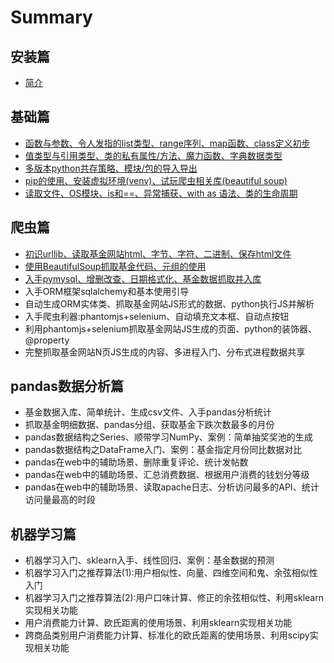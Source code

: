 # Summary

## 安装篇

* [简介](README.md)

## 基础篇

* [函数与参数、令人发指的list类型、range序列、map函数、class定义初步](ji-chu-pian/guan-jian-zi-can-shu-3001-ling-ren-fa-zhi-de-list-lei-xing-3001-range-xu-lie-3001-map-han-shu-3001-class-ding-yi-chu-bu.md)
* [值类型与引用类型、类的私有属性/方法、魔力函数、字典数据类型](ji-chu-pian/zi-fu-chuan-de-bu-ke-bian-xing-3001-lei-de-si-you-shu-xing-3001-te-shu-shu-xing-3001-zi-dian-shu-ju-lei-xing.md)
* [多版本python共存策略、模块/包的导入导出](ji-chu-pian/duo-ban-ben-python-gong-cun-3001-mo-kuai-3001-bao-de-dao-ru-3001-locals-globals-sys-path-de-zuo-yong.md)
* [pip的使用、安装虚拟环境\(venv\)、试玩爬虫相关库\(beautiful soup\)](ji-chu-pian/pipde-shi-yong-3001-an-zhuang-xunihuan-588328-venv-3001-shi-wan-pa-chong-xiang-guan-5e9328-beautiful-soup.md)
* [读取文件、OS模块、is和==、异常捕获、with as 语法、类的生命周期](ji-chu-pian/du-qu-wen-jian-3001-os-mo-kuai-3001-is-548c3d3d-3001-yi-chang-chu-bu-3001-with-as-yu-fa-chu-li-yi-chang.md)

## 爬虫篇

* [初识urllib、读取基金网站html、字节、字符、二进制、保存html文件](pa-chong-pian/chushi-urllib-3001-du-qu-ji-jin-wang-zhan-html-3001-zi-jie-3001-zi-fu-3001-er-jin-zhi-3001-bao-cun-html-wen-jian.md)
* [使用BeautifulSoup抓取基金代码、元组的使用](pa-chong-pian/shi-yong-beautifulsoup-zhua-qu-ji-jin-dai-ma-3001-lei-ji-jing-zhi-3001-yuan-zu.md)
* [入手pymysql、增删改查、日期格式化、基金数据抓取并入库 ](pa-chong-pian/ru-shou-pymysql-3001-zeng-shan-gai-cha-3001-ri-qi-ge-shi-hua-3001-ji-jin-shu-ju-zhua-qu-bing-ru-ku.md)
* 入手ORM框架sqlalchemy和基本使用引导
* 自动生成ORM实体类、抓取基金网站JS形式的数据、python执行JS并解析
* 入手爬虫利器:phantomjs+selenium、自动填充文本框、自动点按钮
* 利用phantomjs+selenium抓取基金网站JS生成的页面、python的装饰器、@property
* 完整抓取基金网站N页JS生成的内容、多进程入门、分布式进程数据共享

## pandas数据分析篇

* 基金数据入库、简单统计、生成csv文件、入手pandas分析统计
* 抓取基金明细数据、pandas分组、获取基金下跌次数最多的月份
* pandas数据结构之Series、顺带学习NumPy、案例：简单抽奖奖池的生成
* pandas数据结构之DataFrame入门、案例：基金指定月份同比数据对比
* pandas在web中的辅助场景、删除重复评论、统计发帖数 
* pandas在web中的辅助场景、汇总消费数据、根据用户消费的钱划分等级
* pandas在web中的辅助场景、读取apache日志、分析访问最多的API、统计访问量最高的时段 

## 机器学习篇

* 机器学习入门、sklearn入手、线性回归、案例：基金数据的预测
* 机器学习入门之推荐算法\(1\):用户相似性、向量、四维空间和鬼、余弦相似性入门
* 机器学习入门之推荐算法\(2\):用户口味计算、修正的余弦相似性、利用sklearn实现相关功能
* 用户消费能力计算、欧氏距离的使用场景、利用sklearn实现相关功能
* 跨商品类别用户消费能力计算、标准化的欧氏距离的使用场景、利用scipy实现相关功能

